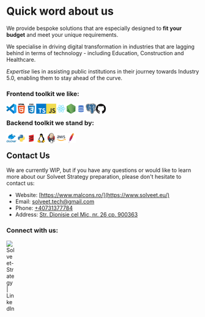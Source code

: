 # Quick word about us

We provide bespoke solutions that are especially designed to **fit your budget** and meet your unique requirements.

We specialise in driving digital transformation in industries that are lagging behind in terms of technology - including Education, Construction and Healthcare.

*Expertise* lies in assisting public institutions in their journey towards Industry 5.0, enabling them to stay ahead of the curve.

### Frontend toolkit we like:

<img align="left" alt="Visual Studio Code" width="26px" src="https://raw.githubusercontent.com/github/explore/master/topics/visual-studio-code/visual-studio-code.png" />
<img align="left" alt="HTML5" width="26px" src="https://raw.githubusercontent.com/github/explore/master/topics/html/html.png" />
<img align="left" alt="CSS3" width="26px" src="https://raw.githubusercontent.com/github/explore/master/topics/css/css.png" />
<img align="left" alt="TypeScript" width="26px" src="https://raw.githubusercontent.com/github/explore/master/topics/typescript/typescript.png" />
<img align="left" alt="JavaScript" width="26px" src="https://raw.githubusercontent.com/github/explore/master/topics/javascript/javascript.png" />
<img align="left" alt="React" width="26px" src="https://raw.githubusercontent.com/github/explore/master/topics/react/react.png" />
<img align="left" alt="Node.js" width="26px" src="https://raw.githubusercontent.com/github/explore/master/topics/nodejs/nodejs.png" />
<img align="left" alt="SQL" width="26px" src="https://raw.githubusercontent.com/github/explore/master/topics/sql/sql.png" />
<img align="left" alt="PostgreSQL" width="26px" src="https://raw.githubusercontent.com/github/explore/master/topics/postgresql/postgresql.png" />
<img align="left" alt="GitHub" width="26px" src="https://raw.githubusercontent.com/github/explore/master/topics/github/github.png" />

<br/>

### Backend toolkit we stand by:

<img align="left" alt="Docker" width="26px" src="https://raw.githubusercontent.com/github/explore/master/topics/docker/docker.png" /> 
<img align="left" alt="Python" width="26px" src="https://raw.githubusercontent.com/github/explore/master/topics/python/python.png" /> 
<img align="left" alt="Scala" width="26px" src="https://raw.githubusercontent.com/github/explore/master/topics/scala/scala.png" /> 
<img align="left" alt="Linux" width="26px" src="https://raw.githubusercontent.com/github/explore/master/topics/linux/linux.png" /> 
<img align="left" alt="Jenkins" width="26px" src="https://raw.githubusercontent.com/github/explore/master/topics/jenkins/jenkins.png" /> 
<img align="left" alt="Amazon Web Services" width="26px" src="https://raw.githubusercontent.com/github/explore/master/topics/aws/aws.png" /> 
<img align="left" alt="Maven" width="26px" src="https://raw.githubusercontent.com/github/explore/master/topics/maven/maven.png" />

<br/>

## Contact Us

We are currently WIP, but if you have any questions or would like to learn more about our Solveet Strategy preparation, please don't hesitate to contact us:

- Website: [https://www.malcons.ro/](https://www.solveet.eu/)
- Email: [solveet.tech@gmail.com](mailto:solveet.tech@gmail.com)
- Phone: [+40731377784](tel:+40731377784)
- Address: [Str. Dionisie cel Mic, nr. 26 cp. 900363](https://goo.gl/maps/AhZ76qurpVCJ3kMS8)

### Connect with us: 
[<img align="left" alt="Solveet-Strategy | LinkedIn" width="22px" src="https://cdn.jsdelivr.net/npm/simple-icons@v3/icons/linkedin.svg" />][linkedin]
  
 [linkedin]: https://www.linkedin.com/company/solveet-strategy/
